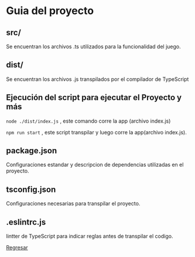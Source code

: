 # Guia del proyecto

## src/

Se encuentran los archivos .ts utilizados para la funcionalidad del juego.

## dist/

Se encuentran los archivos .js transpilados por el compilador de TypeScript

## Ejecución del script para ejecutar el Proyecto y más

`node ./dist/index.js` , este comando corre la app (archivo index.js)

`npm run start` , este script transpilar y luego corre la app(archivo index.js).

## package.json

Configuraciones estandar y descripcion de dependencias utilizadas en el proyecto.

## tsconfig.json

Configuraciones necesarias para transpilar el proyecto.

## .eslintrc.js

lintter de TypeScript para indicar reglas antes de transpilar el codigo.

[Regresar](../README.md)
